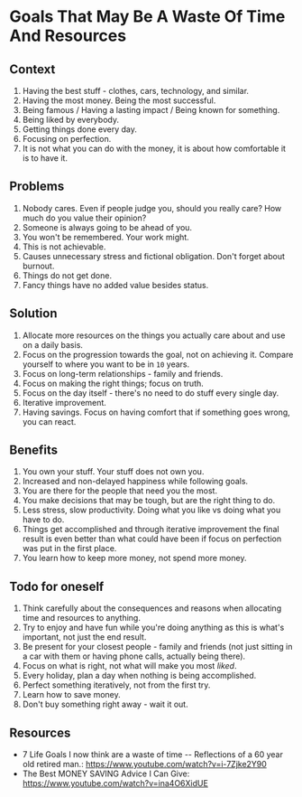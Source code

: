 # Goals That May Be A Waste Of Time And Resources

## Context

1. Having the best stuff - clothes, cars, technology, and similar.
2. Having the most money. Being the most successful.
3. Being famous / Having a lasting impact / Being known for something.
4. Being liked by everybody.
5. Getting things done every day.
6. Focusing on perfection.
7. It is not what you can do with the money, it is about how comfortable it is to have it.

## Problems

1. Nobody cares. Even if people judge you, should you really care? How much do you value their opinion?
2. Someone is always going to be ahead of you.
3. You won't be remembered. Your work might.
4. This is not achievable.
5. Causes unnecessary stress and fictional obligation. Don't forget about burnout.
6. Things do not get done.
7. Fancy things have no added value besides status.

## Solution

1. Allocate more resources on the things you actually care about and use on a daily basis.
2. Focus on the progression towards the goal, not on achieving it. Compare yourself to where you want to be in `10` years.
3. Focus on long-term relationships - family and friends.
4. Focus on making the right things; focus on truth.
5. Focus on the day itself - there's no need to do stuff every single day.
6. Iterative improvement.
7. Having savings. Focus on having comfort that if something goes wrong, you can react.

## Benefits

1. You own your stuff. Your stuff does not own you.
2. Increased and non-delayed happiness while following goals.
3. You are there for the people that need you the most.
4. You make decisions that may be tough, but are the right thing to do.
5. Less stress, slow productivity. Doing what you like vs doing what you have to do.
6. Things get accomplished and through iterative improvement the final result is even better than what could have been if focus on perfection was put in the first place.
7. You learn how to keep more money, not spend more money.

## Todo for oneself

1. Think carefully about the consequences and reasons when allocating time and resources to anything.
2. Try to enjoy and have fun while you're doing anything as this is what's important, not just the end result.
3. Be present for your closest people - family and friends (not just sitting in a car with them or having phone calls, actually being there).
4. Focus on what is right, not what will make you most *liked*.
5. Every holiday, plan a day when nothing is being accomplished.
6. Perfect something iteratively, not from the first try.
7. Learn how to save money.
8. Don't buy something right away - wait it out.

## Resources

- 7 Life Goals I now think are a waste of time -- Reflections of a 60 year old retired man.: <https://www.youtube.com/watch?v=i-7Zjke2Y90>
- The Best MONEY SAVING Advice I Can Give: <https://www.youtube.com/watch?v=ina4O6XidUE>
